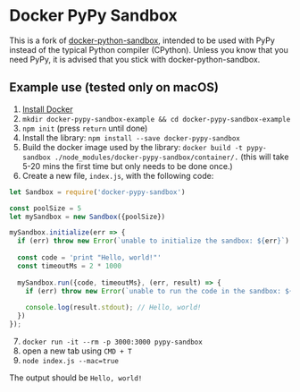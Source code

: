 # Docker PyPy Sandbox

This is a fork of [docker-python-sandbox](https://github.com/christophetd/docker-python-sandbox), intended to be used with PyPy instead of the typical Python compiler (CPython). Unless you know that you need PyPy, it is advised that you stick with docker-python-sandbox.

## Example use (tested only on macOS)

1. [Install Docker](https://docs.docker.com/engine/installation/)
2. `mkdir docker-pypy-sandbox-example && cd docker-pypy-sandbox-example`
3. `npm init` (press `return` until done)
4. Install the library: `npm install --save docker-pypy-sandbox`
5. Build the docker image used by the library: `docker build -t pypy-sandbox ./node_modules/docker-pypy-sandbox/container/.` (this will take 5-20 mins the first time but only needs to be done once.)
6. Create a new file, `index.js`, with the following code:
```javascript
let Sandbox = require('docker-pypy-sandbox')

const poolSize = 5
let mySandbox = new Sandbox({poolSize})

mySandbox.initialize(err => {
  if (err) throw new Error(`unable to initialize the sandbox: ${err}`)
  
  const code = 'print "Hello, world!"'
  const timeoutMs = 2 * 1000
  
  mySandbox.run({code, timeoutMs}, (err, result) => {
    if (err) throw new Error(`unable to run the code in the sandbox: ${err}`)
    
    console.log(result.stdout); // Hello, world!
  })
});

```
7. `docker run -it --rm -p 3000:3000 pypy-sandbox`
8. open a new tab using `CMD + T`
9. `node index.js --mac=true`

The output should be `Hello, world!`
